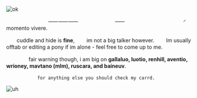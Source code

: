![ok](https://64.media.tumblr.com/fa0137eceb34aa09b8180f57cb640b70/4fdcaf60041a95f6-e0/s1280x1920/30ea05f2d971d5d8678d19ed3a7243e201c730d5.pnj)

　　　　　　　　⸺⸺⸺　　　　　　　⸺
　　　　　　　　　　　◜　momento vivere.

　　cuddle and hide is **fine**, 　　im not a big talker however. 
　　Im usually offtab or editing a pony if im alone - feel free to come up to me.



  　　　　 fair warning though, i am big on __gallaluo, luotio, renhill, aventio, wrioney, mavtano (mlm), ruscara, and baineuv__.

      　　 　　  for anything else you should check my carrd.

![uh](https://64.media.tumblr.com/005ab938f156186a2980988753b3ff4d/4fdcaf60041a95f6-6d/s1280x1920/6fab98b54ce2392a0bec77cf80eca598f4f57688.pnj)
